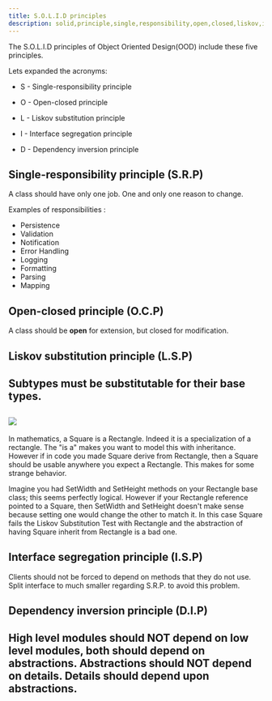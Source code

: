 ```yaml
---
title: S.O.L.I.D principles
description: solid,principle,single,responsibility,open,closed,liskov,interface,dependency
---
```


The S.O.L.I.D principles of Object Oriented Design(OOD) include these five principles.

Lets expanded the acronyms:

* S - Single-responsibility principle

* O - Open-closed principle

* L - Liskov substitution principle

* I - Interface segregation principle

* D - Dependency inversion principle

## Single-responsibility principle (S.R.P)

A class should have only one job. One and only one reason to change.

Examples of responsibilities :
* Persistence
* Validation
* Notification
* Error Handling
* Logging
* Formatting
* Parsing
* Mapping

## Open-closed principle (O.C.P)

A class should be **open** for extension, but closed for modification.

## Liskov substitution principle (L.S.P)

Subtypes must be substitutable for their base types.
---

![]({{site.baseurl}}/images/LiskovSubtitutionPrinciple.jpg)
---

In mathematics, a Square is a Rectangle. Indeed it is a specialization
of a rectangle. The "is a" makes you want to model this with inheritance.
However if in code you made Square derive from Rectangle, then a Square
should be usable anywhere you expect a Rectangle. This makes for some strange behavior.

Imagine you had SetWidth and SetHeight methods on your Rectangle base
class; this seems perfectly logical. However if your Rectangle reference
pointed to a Square, then SetWidth and SetHeight doesn't make sense because
setting one would change the other to match it. In this case Square fails
the Liskov Substitution Test with Rectangle and the abstraction of having
Square inherit from Rectangle is a bad one.

## Interface segregation principle (I.S.P)

Clients should not be forced to depend on methods that they do not use.
Split interface to much smaller regarding S.R.P. to avoid this problem.

## Dependency inversion principle (D.I.P)

High level modules should NOT depend on low level modules, both should
depend on abstractions. Abstractions should NOT depend on details. Details
should depend upon abstractions.
---
